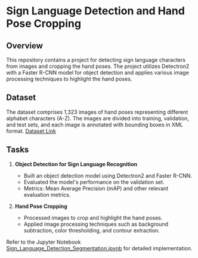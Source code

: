 # Sign Language Detection and Hand Pose Cropping

## Overview

This repository contains a project for detecting sign language characters from images and cropping the hand poses. The project utilizes Detectron2 with a Faster R-CNN model for object detection and applies various image processing techniques to highlight the hand poses.

## Dataset

The dataset comprises 1,323 images of hand poses representing different alphabet characters (A-Z). The images are divided into training, validation, and test sets, and each image is annotated with bounding boxes in XML format. [Dataset Link](https://drive.google.com/drive/folders/1mBirzBBTImOVISP1aVricwlKB7y0areF?usp=drive_link)

## Tasks

1. **Object Detection for Sign Language Recognition**
   - Built an object detection model using Detectron2 and Faster R-CNN.
   - Evaluated the model's performance on the validation set.
   - Metrics: Mean Average Precision (mAP) and other relevant evaluation metrics.

2. **Hand Pose Cropping**
   - Processed images to crop and highlight the hand poses.
   - Applied image processing techniques such as background subtraction, color thresholding, and contour extraction.

Refer to the Jupyter Notebook [Sign\_Language\_Detection\_Segmentation.ipynb](Sign_Language_Detection_Segmentation.ipynb) for detailed implementation.




